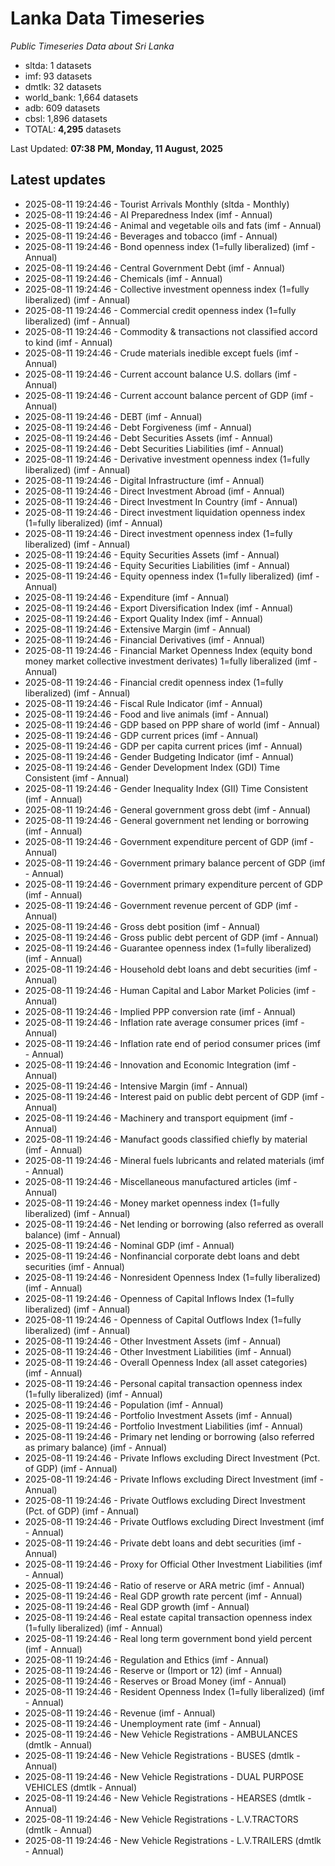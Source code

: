 # Lanka Data Timeseries
*Public Timeseries Data about Sri Lanka*

* sltda: 1 datasets
* imf: 93 datasets
* dmtlk: 32 datasets
* world_bank: 1,664 datasets
* adb: 609 datasets
* cbsl: 1,896 datasets
* TOTAL: **4,295** datasets

Last Updated: **07:38 PM, Monday, 11 August, 2025**

## Latest updates

* 2025-08-11 19:24:46 - Tourist Arrivals Monthly (sltda - Monthly)
* 2025-08-11 19:24:46 - AI Preparedness Index (imf - Annual)
* 2025-08-11 19:24:46 - Animal and vegetable oils and fats (imf - Annual)
* 2025-08-11 19:24:46 - Beverages and tobacco (imf - Annual)
* 2025-08-11 19:24:46 - Bond openness index (1=fully liberalized) (imf - Annual)
* 2025-08-11 19:24:46 - Central Government Debt (imf - Annual)
* 2025-08-11 19:24:46 - Chemicals (imf - Annual)
* 2025-08-11 19:24:46 - Collective investment openness index (1=fully liberalized) (imf - Annual)
* 2025-08-11 19:24:46 - Commercial credit openness index (1=fully liberalized) (imf - Annual)
* 2025-08-11 19:24:46 - Commodity & transactions not classified accord to kind (imf - Annual)
* 2025-08-11 19:24:46 - Crude materials inedible except fuels (imf - Annual)
* 2025-08-11 19:24:46 - Current account balance U.S. dollars (imf - Annual)
* 2025-08-11 19:24:46 - Current account balance percent of GDP (imf - Annual)
* 2025-08-11 19:24:46 - DEBT (imf - Annual)
* 2025-08-11 19:24:46 - Debt Forgiveness (imf - Annual)
* 2025-08-11 19:24:46 - Debt Securities Assets (imf - Annual)
* 2025-08-11 19:24:46 - Debt Securities Liabilities (imf - Annual)
* 2025-08-11 19:24:46 - Derivative investment openness index (1=fully liberalized) (imf - Annual)
* 2025-08-11 19:24:46 - Digital Infrastructure (imf - Annual)
* 2025-08-11 19:24:46 - Direct Investment Abroad (imf - Annual)
* 2025-08-11 19:24:46 - Direct Investment In Country (imf - Annual)
* 2025-08-11 19:24:46 - Direct investment liquidation openness index (1=fully liberalized) (imf - Annual)
* 2025-08-11 19:24:46 - Direct investment openness index (1=fully liberalized) (imf - Annual)
* 2025-08-11 19:24:46 - Equity Securities Assets (imf - Annual)
* 2025-08-11 19:24:46 - Equity Securities Liabilities (imf - Annual)
* 2025-08-11 19:24:46 - Equity openness index (1=fully liberalized) (imf - Annual)
* 2025-08-11 19:24:46 - Expenditure (imf - Annual)
* 2025-08-11 19:24:46 - Export Diversification Index (imf - Annual)
* 2025-08-11 19:24:46 - Export Quality Index (imf - Annual)
* 2025-08-11 19:24:46 - Extensive Margin (imf - Annual)
* 2025-08-11 19:24:46 - Financial Derivatives (imf - Annual)
* 2025-08-11 19:24:46 - Financial Market Openness Index (equity bond money market collective investment derivates) 1=fully liberalized (imf - Annual)
* 2025-08-11 19:24:46 - Financial credit openness index (1=fully liberalized) (imf - Annual)
* 2025-08-11 19:24:46 - Fiscal Rule Indicator (imf - Annual)
* 2025-08-11 19:24:46 - Food and live animals (imf - Annual)
* 2025-08-11 19:24:46 - GDP based on PPP share of world (imf - Annual)
* 2025-08-11 19:24:46 - GDP current prices (imf - Annual)
* 2025-08-11 19:24:46 - GDP per capita current prices (imf - Annual)
* 2025-08-11 19:24:46 - Gender Budgeting Indicator (imf - Annual)
* 2025-08-11 19:24:46 - Gender Development Index (GDI) Time Consistent (imf - Annual)
* 2025-08-11 19:24:46 - Gender Inequality Index (GII) Time Consistent (imf - Annual)
* 2025-08-11 19:24:46 - General government gross debt (imf - Annual)
* 2025-08-11 19:24:46 - General government net lending or borrowing (imf - Annual)
* 2025-08-11 19:24:46 - Government expenditure percent of GDP (imf - Annual)
* 2025-08-11 19:24:46 - Government primary balance percent of GDP (imf - Annual)
* 2025-08-11 19:24:46 - Government primary expenditure percent of GDP (imf - Annual)
* 2025-08-11 19:24:46 - Government revenue percent of GDP (imf - Annual)
* 2025-08-11 19:24:46 - Gross debt position (imf - Annual)
* 2025-08-11 19:24:46 - Gross public debt percent of GDP (imf - Annual)
* 2025-08-11 19:24:46 - Guarantee openness index (1=fully liberalized) (imf - Annual)
* 2025-08-11 19:24:46 - Household debt loans and debt securities (imf - Annual)
* 2025-08-11 19:24:46 - Human Capital and Labor Market Policies (imf - Annual)
* 2025-08-11 19:24:46 - Implied PPP conversion rate (imf - Annual)
* 2025-08-11 19:24:46 - Inflation rate average consumer prices (imf - Annual)
* 2025-08-11 19:24:46 - Inflation rate end of period consumer prices (imf - Annual)
* 2025-08-11 19:24:46 - Innovation and Economic Integration (imf - Annual)
* 2025-08-11 19:24:46 - Intensive Margin (imf - Annual)
* 2025-08-11 19:24:46 - Interest paid on public debt percent of GDP (imf - Annual)
* 2025-08-11 19:24:46 - Machinery and transport equipment (imf - Annual)
* 2025-08-11 19:24:46 - Manufact goods classified chiefly by material (imf - Annual)
* 2025-08-11 19:24:46 - Mineral fuels lubricants and related materials (imf - Annual)
* 2025-08-11 19:24:46 - Miscellaneous manufactured articles (imf - Annual)
* 2025-08-11 19:24:46 - Money market openness index (1=fully liberalized) (imf - Annual)
* 2025-08-11 19:24:46 - Net lending or borrowing (also referred as overall balance) (imf - Annual)
* 2025-08-11 19:24:46 - Nominal GDP (imf - Annual)
* 2025-08-11 19:24:46 - Nonfinancial corporate debt loans and debt securities (imf - Annual)
* 2025-08-11 19:24:46 - Nonresident Openness Index (1=fully liberalized) (imf - Annual)
* 2025-08-11 19:24:46 - Openness of Capital Inflows Index (1=fully liberalized) (imf - Annual)
* 2025-08-11 19:24:46 - Openness of Capital Outflows Index (1=fully liberalized) (imf - Annual)
* 2025-08-11 19:24:46 - Other Investment Assets (imf - Annual)
* 2025-08-11 19:24:46 - Other Investment Liabilities (imf - Annual)
* 2025-08-11 19:24:46 - Overall Openness Index (all asset categories) (imf - Annual)
* 2025-08-11 19:24:46 - Personal capital transaction openness index (1=fully liberalized) (imf - Annual)
* 2025-08-11 19:24:46 - Population (imf - Annual)
* 2025-08-11 19:24:46 - Portfolio Investment Assets (imf - Annual)
* 2025-08-11 19:24:46 - Portfolio Investment Liabilities (imf - Annual)
* 2025-08-11 19:24:46 - Primary net lending or borrowing (also referred as primary balance) (imf - Annual)
* 2025-08-11 19:24:46 - Private Inflows excluding Direct Investment (Pct. of GDP) (imf - Annual)
* 2025-08-11 19:24:46 - Private Inflows excluding Direct Investment (imf - Annual)
* 2025-08-11 19:24:46 - Private Outflows excluding Direct Investment (Pct. of GDP) (imf - Annual)
* 2025-08-11 19:24:46 - Private Outflows excluding Direct Investment (imf - Annual)
* 2025-08-11 19:24:46 - Private debt loans and debt securities (imf - Annual)
* 2025-08-11 19:24:46 - Proxy for Official Other Investment Liabilities (imf - Annual)
* 2025-08-11 19:24:46 - Ratio of reserve or ARA metric (imf - Annual)
* 2025-08-11 19:24:46 - Real GDP growth rate percent (imf - Annual)
* 2025-08-11 19:24:46 - Real GDP growth (imf - Annual)
* 2025-08-11 19:24:46 - Real estate capital transaction openness index (1=fully liberalized) (imf - Annual)
* 2025-08-11 19:24:46 - Real long term government bond yield percent (imf - Annual)
* 2025-08-11 19:24:46 - Regulation and Ethics (imf - Annual)
* 2025-08-11 19:24:46 - Reserve or (Import or 12) (imf - Annual)
* 2025-08-11 19:24:46 - Reserves or Broad Money (imf - Annual)
* 2025-08-11 19:24:46 - Resident Openness Index (1=fully liberalized) (imf - Annual)
* 2025-08-11 19:24:46 - Revenue (imf - Annual)
* 2025-08-11 19:24:46 - Unemployment rate (imf - Annual)
* 2025-08-11 19:24:46 - New Vehicle Registrations - AMBULANCES (dmtlk - Annual)
* 2025-08-11 19:24:46 - New Vehicle Registrations - BUSES (dmtlk - Annual)
* 2025-08-11 19:24:46 - New Vehicle Registrations - DUAL PURPOSE VEHICLES (dmtlk - Annual)
* 2025-08-11 19:24:46 - New Vehicle Registrations - HEARSES (dmtlk - Annual)
* 2025-08-11 19:24:46 - New Vehicle Registrations - L.V.TRACTORS (dmtlk - Annual)
* 2025-08-11 19:24:46 - New Vehicle Registrations - L.V.TRAILERS (dmtlk - Annual)